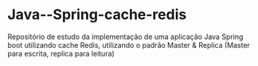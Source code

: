 # Java--Spring-cache-redis
Repositório de estudo da implementação de uma aplicação Java Spring boot utilizando cache Redis, utilizando o padrão Master &amp; Replica  (Master para escrita, replica para leitura)
